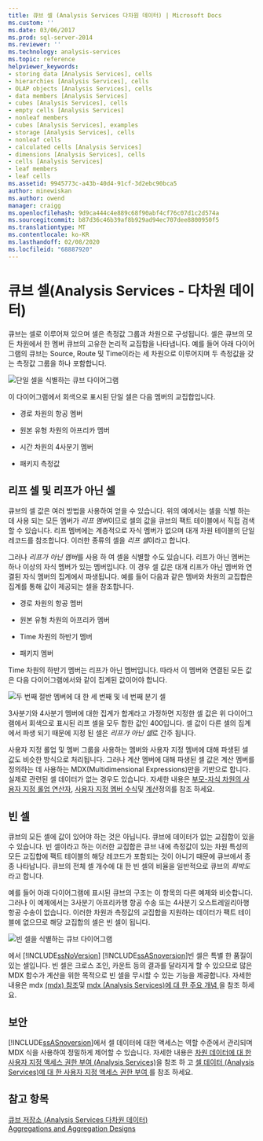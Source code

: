 ```yaml
---
title: 큐브 셀 (Analysis Services 다차원 데이터) | Microsoft Docs
ms.custom: ''
ms.date: 03/06/2017
ms.prod: sql-server-2014
ms.reviewer: ''
ms.technology: analysis-services
ms.topic: reference
helpviewer_keywords:
- storing data [Analysis Services], cells
- hierarchies [Analysis Services], cells
- OLAP objects [Analysis Services], cells
- data members [Analysis Services]
- cubes [Analysis Services], cells
- empty cells [Analysis Services]
- nonleaf members
- cubes [Analysis Services], examples
- storage [Analysis Services], cells
- nonleaf cells
- calculated cells [Analysis Services]
- dimensions [Analysis Services], cells
- cells [Analysis Services]
- leaf members
- leaf cells
ms.assetid: 9945773c-a43b-40d4-91cf-3d2ebc90bca5
author: minewiskan
ms.author: owend
manager: craigg
ms.openlocfilehash: 9d9ca444c4e889c68f90abf4cf76c07d1c2d574a
ms.sourcegitcommit: b87d36c46b39af8b929ad94ec707dee8800950f5
ms.translationtype: MT
ms.contentlocale: ko-KR
ms.lasthandoff: 02/08/2020
ms.locfileid: "68887920"
---
```

# <a name="cube-cells-analysis-services---multidimensional-data"></a>큐브 셀(Analysis Services - 다차원 데이터)
  큐브는 셀로 이루어져 있으며 셀은 측정값 그룹과 차원으로 구성됩니다. 셀은 큐브의 모든 차원에서 한 멤버 큐브의 고유한 논리적 교집합을 나타냅니다. 예를 들어 아래 다이어그램의 큐브는 Source, Route 및 Time이라는 세 차원으로 이루어지며 두 측정값을 갖는 측정값 그룹을 하나 포함합니다.  
  
 ![단일 셀을 식별하는 큐브 다이어그램](https://docs.microsoft.com/analysis-services/analysis-services/dev-guide/media/as-cubeintro5.gif "단일 셀을 식별하는 큐브 다이어그램")  
  
 이 다이어그램에서 회색으로 표시된 단일 셀은 다음 멤버의 교집합입니다.  
  
-   경로 차원의 항공 멤버  
  
-   원본 유형 차원의 아프리카 멤버  
  
-   시간 차원의 4사분기 멤버  
  
-   패키지 측정값  
  
## <a name="leaf-and-nonleaf-cells"></a>리프 셀 및 리프가 아닌 셀  
 큐브의 셀 값은 여러 방법을 사용하여 얻을 수 있습니다. 위의 예에서는 셀을 식별 하는 데 사용 되는 모든 멤버가 *리프 멤버*이므로 셀의 값을 큐브의 팩트 테이블에서 직접 검색할 수 있습니다. 리프 멤버에는 계층적으로 자식 멤버가 없으며 대개 차원 테이블의 단일 레코드를 참조합니다. 이러한 종류의 셀을 *리프 셀*이라고 합니다.  
  
 그러나 *리프가 아닌 멤버*를 사용 하 여 셀을 식별할 수도 있습니다. 리프가 아닌 멤버는 하나 이상의 자식 멤버가 있는 멤버입니다. 이 경우 셀 값은 대개 리프가 아닌 멤버와 연결된 자식 멤버의 집계에서 파생됩니다. 예를 들어 다음과 같은 멤버와 차원의 교집합은 집계를 통해 값이 제공되는 셀을 참조합니다.  
  
-   경로 차원의 항공 멤버  
  
-   원본 유형 차원의 아프리카 멤버  
  
-   Time 차원의 하반기 멤버  
  
-   패키지 멤버  
  
 Time 차원의 하반기 멤버는 리프가 아닌 멤버입니다. 따라서 이 멤버와 연결된 모든 값은 다음 다이어그램에서와 같이 집계된 값이어야 합니다.  
  
 ![두 번째 절반 멤버에 대 한 세 번째 및 네 번째 분기 셀](https://docs.microsoft.com/analysis-services/analysis-services/dev-guide/media/as-cubeintro6.gif "두 번째 절반 멤버에 대 한 세 번째 및 네 번째 분기 셀")  
  
 3사분기와 4사분기 멤버에 대한 집계가 합계라고 가정하면 지정한 셀 값은 위 다이어그램에서 회색으로 표시된 리프 셀을 모두 합한 값인 400입니다. 셀 값이 다른 셀의 집계에서 파생 되기 때문에 지정 된 셀은 *리프가 아닌 셀*로 간주 됩니다.  
  
 사용자 지정 롤업 및 멤버 그룹을 사용하는 멤버와 사용자 지정 멤버에 대해 파생된 셀 값도 비슷한 방식으로 처리됩니다. 그러나 계산 멤버에 대해 파생된 셀 값은 계산 멤버를 정의하는 데 사용하는 MDX(Multidimensional Expressions)만을 기반으로 합니다. 실제로 관련된 셀 데이터가 없는 경우도 있습니다. 자세한 내용은 [부모-자식 차원의 사용자 지정 롤업 연산자](../multidimensional-models/parent-child-dimension-attributes-custom-rollup-operators.md), [사용자 지정 멤버 수식](../multidimensional-models/attribute-properties-define-custom-member-formulas.md)및 [계산](../multidimensional-models-olap-logical-cube-objects/calculations.md)정의를 참조 하세요.  
  
## <a name="empty-cells"></a>빈 셀  
 큐브의 모든 셀에 값이 있어야 하는 것은 아닙니다. 큐브에 데이터가 없는 교집합이 있을 수 있습니다. 빈 셀이라고 하는 이러한 교집합은 큐브 내에 측정값이 있는 차원 특성의 모든 교집합에 팩트 테이블의 해당 레코드가 포함되는 것이 아니기 때문에 큐브에서 종종 나타납니다. 큐브의 전체 셀 개수에 대 한 빈 셀의 비율을 일반적으로 큐브의 *희박도* 라고 합니다.  
  
 예를 들어 아래 다이어그램에 표시된 큐브의 구조는 이 항목의 다른 예제와 비슷합니다. 그러나 이 예제에서는 3사분기 아프리카행 항공 수송 또는 4사분기 오스트레일리아행 항공 수송이 없습니다. 이러한 차원과 측정값의 교집합을 지원하는 데이터가 팩트 테이블에 없으므로 해당 교집합의 셀은 빈 셀이 됩니다.  
  
 ![빈 셀을 식별하는 큐브 다이어그램](https://docs.microsoft.com/analysis-services/analysis-services/dev-guide/media/as-cubeintro7.gif "빈 셀을 식별하는 큐브 다이어그램")  
  
 에서 [!INCLUDE[ssNoVersion](../../includes/ssnoversion-md.md)] [!INCLUDE[ssASnoversion](../../includes/ssasnoversion-md.md)]빈 셀은 특별 한 품질이 있는 셀입니다. 빈 셀은 크로스 조인, 카운트 등의 결과를 달라지게 할 수 있으므로 많은 MDX 함수가 계산을 위한 목적으로 빈 셀을 무시할 수 있는 기능을 제공합니다. 자세한 내용은 mdx [&#40;mdx&#41; 참조](/sql/mdx/multidimensional-expressions-mdx-reference)및 [mdx &#40;Analysis Services&#41;에 대 한 주요 개념 ](../multidimensional-models/key-concepts-in-mdx-analysis-services.md)을 참조 하세요.  
  
## <a name="security"></a>보안  
 
  [!INCLUDE[ssASnoversion](../../includes/ssasnoversion-md.md)]에서 셀 데이터에 대한 액세스는 역할 수준에서 관리되며 MDX 식을 사용하여 정밀하게 제어할 수 있습니다. 자세한 내용은 [차원 데이터에 대 한 사용자 지정 액세스 권한 부여 &#40;Analysis Services&#41;](../multidimensional-models/grant-custom-access-to-dimension-data-analysis-services.md)을 참조 하 고 [셀 데이터 &#40;Analysis Services&#41;에 대 한 사용자 지정 액세스 권한 부여 ](../multidimensional-models/grant-custom-access-to-cell-data-analysis-services.md)를 참조 하세요.  
  
## <a name="see-also"></a>참고 항목  
 [큐브 저장소 &#40;Analysis Services 다차원 데이터&#41;](../multidimensional-models-olap-logical-cube-objects/cube-storage-analysis-services-multidimensional-data.md)   
 [Aggregations and Aggregation Designs](../multidimensional-models-olap-logical-cube-objects/aggregations-and-aggregation-designs.md)  
  
  
